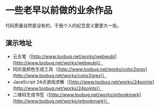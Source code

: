 # 一些老早以前做的业余作品

代码质量自然是没有的，于我个人的纪念意义要更大一些。

## 演示地址

- 云五笔（[http://www.toobug.net/works/webwubi](http://www.toobug.net/works/webwubi)）
- 同灰度颜色生成工具（[http://www.toobug.net/works/color2grey](http://www.toobug.net/works/color2grey)）
- JavaScript 24点游戏求解（[http://www.toobug.net/works/24points](http://www.toobug.net/works/24points)）
- 二维码生成书签（[http://www.toobug.net/works/qrbookmark](http://www.toobug.net/works/qrbookmark)）
